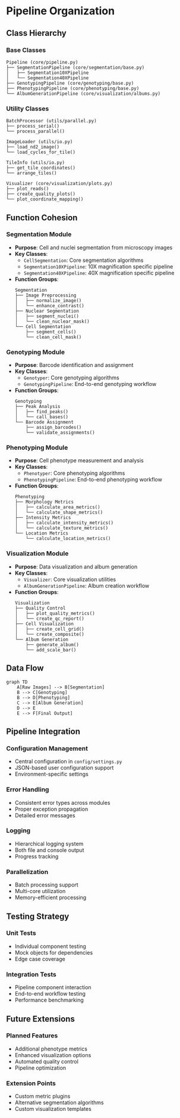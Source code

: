 # Pipeline Organization

## Class Hierarchy

### Base Classes
```
Pipeline (core/pipeline.py)
├── SegmentationPipeline (core/segmentation/base.py)
│   ├── Segmentation10XPipeline
│   └── Segmentation40XPipeline
├── GenotypingPipeline (core/genotyping/base.py)
├── PhenotypingPipeline (core/phenotyping/base.py)
└── AlbumGenerationPipeline (core/visualization/albums.py)
```

### Utility Classes
```
BatchProcessor (utils/parallel.py)
├── process_serial()
└── process_parallel()

ImageLoader (utils/io.py)
├── load_nd2_image()
└── load_cycles_for_tile()

TileInfo (utils/io.py)
├── get_tile_coordinates()
└── arrange_tiles()

Visualizer (core/visualization/plots.py)
├── plot_reads()
├── create_quality_plots()
└── plot_coordinate_mapping()
```

## Function Cohesion

### Segmentation Module
- **Purpose**: Cell and nuclei segmentation from microscopy images
- **Key Classes**:
  - `CellSegmentation`: Core segmentation algorithms
  - `Segmentation10XPipeline`: 10X magnification specific pipeline
  - `Segmentation40XPipeline`: 40X magnification specific pipeline
- **Function Groups**:
  ```
  Segmentation
  ├── Image Preprocessing
  │   ├── normalize_image()
  │   └── enhance_contrast()
  ├── Nuclear Segmentation
  │   ├── segment_nuclei()
  │   └── clean_nuclear_mask()
  └── Cell Segmentation
      ├── segment_cells()
      └── clean_cell_mask()
  ```

### Genotyping Module
- **Purpose**: Barcode identification and assignment
- **Key Classes**:
  - `Genotyper`: Core genotyping algorithms
  - `GenotypingPipeline`: End-to-end genotyping workflow
- **Function Groups**:
  ```
  Genotyping
  ├── Peak Analysis
  │   ├── find_peaks()
  │   └── call_bases()
  └── Barcode Assignment
      ├── assign_barcodes()
      └── validate_assignments()
  ```

### Phenotyping Module
- **Purpose**: Cell phenotype measurement and analysis
- **Key Classes**:
  - `Phenotyper`: Core phenotyping algorithms
  - `PhenotypingPipeline`: End-to-end phenotyping workflow
- **Function Groups**:
  ```
  Phenotyping
  ├── Morphology Metrics
  │   ├── calculate_area_metrics()
  │   └── calculate_shape_metrics()
  ├── Intensity Metrics
  │   ├── calculate_intensity_metrics()
  │   └── calculate_texture_metrics()
  └── Location Metrics
      └── calculate_location_metrics()
  ```

### Visualization Module
- **Purpose**: Data visualization and album generation
- **Key Classes**:
  - `Visualizer`: Core visualization utilities
  - `AlbumGenerationPipeline`: Album creation workflow
- **Function Groups**:
  ```
  Visualization
  ├── Quality Control
  │   ├── plot_quality_metrics()
  │   └── create_qc_report()
  ├── Cell Visualization
  │   ├── create_cell_grid()
  │   └── create_composite()
  └── Album Generation
      ├── generate_album()
      └── add_scale_bar()
  ```

## Data Flow

```mermaid
graph TD
    A[Raw Images] --> B[Segmentation]
    B --> C[Genotyping]
    B --> D[Phenotyping]
    C --> E[Album Generation]
    D --> E
    E --> F[Final Output]
```

## Pipeline Integration

### Configuration Management
- Central configuration in `config/settings.py`
- JSON-based user configuration support
- Environment-specific settings

### Error Handling
- Consistent error types across modules
- Proper exception propagation
- Detailed error messages

### Logging
- Hierarchical logging system
- Both file and console output
- Progress tracking

### Parallelization
- Batch processing support
- Multi-core utilization
- Memory-efficient processing

## Testing Strategy

### Unit Tests
- Individual component testing
- Mock objects for dependencies
- Edge case coverage

### Integration Tests
- Pipeline component interaction
- End-to-end workflow testing
- Performance benchmarking

## Future Extensions

### Planned Features
- Additional phenotype metrics
- Enhanced visualization options
- Automated quality control
- Pipeline optimization

### Extension Points
- Custom metric plugins
- Alternative segmentation algorithms
- Custom visualization templates 